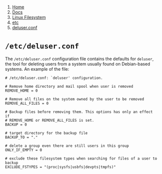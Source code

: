 <!-- -
Title: /etc/deluser.conf
Description: /etc/deluser.conf defaults for deluser
First Published: 2012-02-16
Last Updated: 2014-01-15
- -->

<ol class="breadcrumb" itemprop="breadcrumb">
    <li><a href="/">Home</a></li>
    <li><a href="/docs/">Docs</a></li>
    <li><a href="/docs/lfs/">Linux Filesystem</a></li>
    <li><a href="/docs/lfs/etc/">etc</a></li>
    <li><a href="/docs/lfs/etc/deluser.conf.html">deluser.conf</a></li>
</ol>

`/etc/deluser.conf`
===================

The `/etc/deluser.conf` configuration file contains the defaults for 
`deluser`, the tool for deleting users from a system usually found on 
Debian-based systems. An example of the file:

    # /etc/deluser.conf: `deluser' configuration.
     
    # Remove home directory and mail spool when user is removed
    REMOVE_HOME = 0
     
    # Remove all files on the system owned by the user to be removed
    REMOVE_ALL_FILES = 0
     
    # Backup files before removing them. This options has only an effect if
    # REMOVE_HOME or REMOVE_ALL_FILES is set.
    BACKUP = 0
     
    # target directory for the backup file
    BACKUP_TO = "."
     
    # delete a group even there are still users in this group
    ONLY_IF_EMPTY = 0
     
    # exclude these filesystem types when searching for files of a user to backup
    EXCLUDE_FSTYPES = "(proc|sysfs|usbfs|devpts|tmpfs)"
